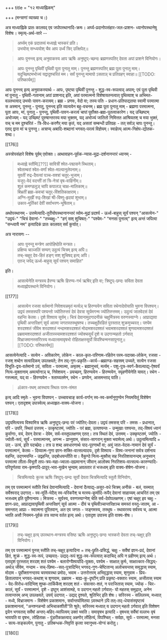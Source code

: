 +++
title = "१२ माध्याह्निकम्"

+++
(मन्त्राणां व्याख्या च।)

अत्र माध्याह्निके प्रातः कालवद् एव जपोपस्थानादि-क्रमः। अर्घ्य-प्रदानोपसंहार-जल-प्राशन- ध्यानोपस्थानेषु विशेषः। स्मृत्य्-अर्थ-सारे -- 

> अर्घ्यम् एकं प्रदातव्यं मध्याह्ने भास्करं प्रति।  
उभयोस् सन्ध्ययोश् चैव आप उर्ध्वं त्रिर् उत्क्षिपेत्॥ 

> आपः पुनन्त्व् इत्य् अनुवाकस्य आप ऋषिः अनुष्टुप्-च्छन्दः ब्रह्मणस्पतिर् देवता अपां प्राशने विनियोगः। 

> आपः पुनन्तु पृथिवीं पृथिवी पूता पुनातु माम्। पुनन्तु ब्रह्मणस्पतिर् ब्रह्म पूता पुनातु माम्। यदुच्छिष्टमभोज्यं यद्वादुश्चरितं मम। सर्वं पुनन्तु मामापो ऽसताञ् च प्रतिग्रहग् स्वाहा॥ 
[[TODO: परिष्कार्यम्]]


आपः पुनन्त्व् इत्य् अनुवाकस्यार्थः - आपः, पृष्ट्या पृथिवीं पुनन्तु - शुद्ध-स्व-रूपत्वाद् अपाम्; एवं पूता पृथिवी मां पुनातु - पृथिवी-गतानाम् अपां प्राशनाद् इति, अपां परमात्मनो विशेषायतनत्वात् पृथिव्याश् च अभिमत-वल्लभत्वाद् उभयोः पावन-करत्वम्। ब्रह्म - प्रणवः, वेदो वा; तस्य पतिः - प्रधान-प्रतिपाद्यतया स्वामी परमात्मा स अस्मान्, पुनन्तु - पुनातु, पुनन्त्व् इति व्यत्ययेन बहु-वचनम्। ब्रह्म पूता पुनातु माम् - ब्रह्मणा परमात्मना, पूता आपः, मां, पुनातु - पुनन्तु, पृथिवी-पावन-करत्वं चापां पूर्वोक्त-ब्रह्म-पूतत्वाकारेण। यद् उच्छिष्टम् अभोज्यम् - यद् उच्छिष्टं पुरुषान्तरस्य मया भुक्तम्, यद् अभोज्यं जातितो निमित्तत आश्रियतश् च मया भुक्तं, यच् च मम दुश्चरितं - त्रि-विध-करणैर् मया कृतं, यद् असतां सम्बन्धी प्रतिग्रहः - तत् सर्वञ् चापः पुनन्तु। एतद् द्वारा मां च पुनन्तु। अत्राप्य् अबादि-शब्दानां भगवत्-परत्वं विज्ञेयम्। स्वाहेत्य् आत्म-निक्षेप-द्योतक-शब्दः। 

[[176]]

अस्त्रोपसंहारे विशेषः पूर्वम् एवोक्तः। आथावाहन-पूर्वक-न्यास-मुद्रा-दर्शनानन्तरं ध्यानम् - 

> मध्याह्ने स्तौमि[[??]] सावित्रीं श्वेत-पद्मासने स्थिताम्।  
श्वेताम्बरां श्वेत-वर्णां श्वेत-माल्यानुलेपनाम्॥  
युवतीं रुद्र-दैवत्यां पञ्च-वक्त्रां चतुर्-भुजाम्।  
यजुर्-वेदं वदन्तीं तां त्रि-नेत्रां वृष-वाहिनीम्॥  
शूलं कमण्डलुञ् चापि कपालञ् चाक्ष-मालिकाम्॥  
बिभ्रतीं ब्रह्म-कवचां चतुर्-विंशतिकाक्षराम्।  
अग्नि-मुखीं रुद्र-शिखां श्री-विष्णु-हृदयां शुभाम्॥  
उकार-मूर्तिकां देवीं सर्वाभरण-भूषिताम्॥ 

अथोपस्थानम् - उत्तमेत्यादि-तुरीयोपस्थानानन्तरं व्योम-मुद्रां प्रदर्श्य - ऊर्ध्व-बाहुस् सूर्यं पश्यन् "आसत्येन-" "उद्वयं-" "चित्रं देवानां-" "तच्चक्षुः-" "हग्ं सश् शुचिषत्-" "पश्येम-" "मनसा पुनात्व्" इत्य् अन्तं जपित्वा "सन्ध्यायै नम" इत्यादिकं प्रातः कालवत् सर्वं कुर्यात्। 

अत्र नारायणः -- 

> आपः पुनन्तु मन्त्रेण आपोहिष्ठेति मन्त्रतः।  
प्रक्षिप्य चाञ्जलिं सम्यग् उदुत्यं चित्रम् इत्य् अपि॥  
तच्-चक्षुर् देव-हितं हङ्ग् सश् शुचिषद् इत्य् अपि।  
एतज् जपेद् ऊर्ध्व-बाहुस् सूर्यं पश्यन् समाहित" 

इति। 

> आसत्येनेति मन्त्रस्य हैरण्य ऋषिः हिरण्य-गर्भ ऋषिर् इति वा; त्रिष्टुप्-छन्दः सविता देवता मध्याह्नोपस्थाने विनियोगः। 

[[177]]

> आसत्येन रजसा वर्तमानो निवेशयन्नमृतं मर्त्यञ् च 
हिरण्ययेन सविता रथेनादेवोयाति भुवना विपश्यन्। उद्वयं तमसस्परि पश्यन्तो ज्योतिरुत्तरं देवं देवत्रा सूर्यमगन्म ज्योतिरुत्तमम्। उदुत्यं जातवेदसं देवं वहन्ति केतवः। दृशे विश्वाय सूर्यम्। चित्रं देवानामुदगादनीकं चक्षुर्मित्रस्य वरुणस्याग्नेः। आप्राद्यावा पृथिवी अन्तरिक्षग्ं सूर्य आत्मा जगतस्तस्थुषश्च। तच्चक्षुर्देवहितं पुरस्तात् शुक्रमुच्चरत्। पश्येम शरदश्शतं जीवेम शरदश्शतं नन्दामशरदश्शतं मोदामशरदश्शतं भवामशरदश्शतं शृणवामशरदश्शतं प्रब्रवामशरदश्शतं अजीतास्स्यामशरदश्शतं ज्योक्चसूर्यं दृशे य उदगान्महतो ऽर्णवात् विभ्राजमानस्सरिरस्य मध्यात्समावृषभो रोहिताक्षस्सूर्यो विपश्चिन्मनसापुनातु॥  
[[TODO: परिष्कार्यम्]]

आसत्येनेत्यादि - सत्येन - अविकारेण, लोकेन - काल-कृत-परिणाम-रहितेन परम-पदाख्य-लोकेन, रजसा - रजश् शब्देन सत्वादिकम् उपलक्ष्यते; तेन तद्-गुण-प्रकृति--कार्य--ब्रह्माण्ड-सहस्रम् उच्यते, सत्येन रजसा विभूति-द्वय-वर्तमानो ऽयं, सविता - परमात्मा, अमृतम् - ब्रह्मानुभवं, मर्त्यम् - पशु-पुत्र-स्वर्ग-कैवल्याद्य्-ऐश्वर्यं नित्य-मुक्तानाम् अमर्त्यानाञ् च, निवेशयन् - प्रयच्छन्, हिरण्ययेन - हिरण्मयेन, स्पृहणीयेनेति यावत्। रथेन - गरुत्मता, यद् वा - हिरण्ययेन - श्लाघ्यतमेन, रथेन - प्रणवेन, आसमन्ताद् याति। 

> ॐकार-रथम् आस्थाय स्थितः परम-संमत 

इत्य् आदि स्मृतेः - भुवना विपश्यन् - उच्चावचाङ् कार्य-वर्गान् स्व-स्व-कर्मानुगुण्येन नियमयितुं विशेषेण पश्यन्। एतादृशम् उपास्वेत्य् अध्याहृत-वाक्य-योजना। 

[[178]]

उद्वयमित्यस्य विश्वामित्र ऋषिः अनुष्टुप्-छन्दः परं ज्योतिर्-देवता। उद्वयं तमसस् परि - तमसः - प्रधानात्, परि - उपरि, स्थितं उत्तरम् - उत्कृष्टतमं, ज्योतिः - परं ब्रह्म, उत्पश्यन्तः - उन्मुखाः पश्यन्तः, तद्-विषयं ध्यानं कुर्वाणाः, वयं, देवन् देवत्रा - देवेम, सर्व-वस्तूपलक्षणम् एतत्। तत्र स्थितं देवं, उत्तमम् - उक्कृष्टतमं, ज्योतिः - ज्योती-रूपं, सूर्यं - परमात्मानम्, अगन्म - प्राप्नुवाम, संसार-सागरान् मुक्ता भवामेत्य् अर्थः। उदुत्यमित्यादि = उत् - उत्यं, इति पदच्छेदः। तत्र उ शब्द अवधारणार्थः पाद-पूरणार्थो वा; अमुं जात-वेदस-नामानं देवं सूर्यं - परमात्मानं, केतवः - दिव्यात्म-गुणा ज्ञान-शक्ति-वात्सल्यादयः, दृशे विश्वाय - विश्व-जनानां सर्वत्र दर्शनाय वहन्ति, उद्गमयन्ति - उद्वहन्ति, उद्बोधयन्तीति वा। वैकुण्ठे नित्य-मुक्तैस् सह निरतिशयानन्दम् अनुभवन् परमात्मा लीला-विभूतौ ताप-त्रय-महा-ज्वाला-दह्यमानान् जीवान् आलोक्य निरतिशय-वात्सल्य-कारुण्यादि-परिपूर्णतया राम-कृष्णादि-प्रादुर्-भाव-मुखेन भूम्याम् अवततार तं भजध्वम् इति वाक्य-शेषेण-योजना। 

> चित्रमित्यादेः कुत्स ऋषिः त्रिष्टुप्-छन्दः सूर्यो देवता चित्रमित्यादि स्तुतौ विनियोगः, 

तम् एव परमात्मानं स्तौति चित्रं देवानामित्यादि - देवानां दैत्याद्य्-असुर-वधे चित्रम् अनीकं - बलं, यस्मात् सर्वेश्वराद् उदगात् - स्व-मूर्ति-भेदैस् स्व-परिकरैश् च मत्स्य-कूर्मादि-रूपैर् देवानां साहाय्यम् आचरितं तम् एव भजध्वम् इति पूर्वेणान्वयः। मित्रस्य - सूर्यस्य, वरुणस्याग्नेश् चेति सर्व-देवोपलक्षणम्। एषां चक्षुर् इव चक्षुः - ज्ञान-प्रदः, आप्राद्यावापृथिवी अन्तरिक्षग्ं सूर्य आत्मा - दीवं च पृथिवीञ्चान्तरिक्षञ्च समस्तं वस्तु-जातम्, आ - समन्तात् आप्राः - स्वात्मना पूरितवान्, अत एव जगतः - जङ्गमस्य, तस्थुषः - स्थावरस्य सर्वस्य च, आत्मा भवति असौ नियमन-पूर्वकं तत्र व्याप्य वर्तत इत्य् अर्थः। एतादृश उपास्य इति वाक्य-शेषः।  

[[179]] 

> तच्-चक्षुर् इत्य् उपस्थान-मन्त्रस्य वसिष्ठ ऋषिः अनुष्टुप्-छन्दः भास्करो देवता तच्-चक्षुर् इति विनियोगः। 

तम् एव परमात्मानं पुनस् स्तौति तच्-चक्षुर् इत्यादिना = तच्-छ्रुति-प्रसिद्धं, चक्षुः - सर्वेषां ज्ञान-प्रदं, देवानां हितं, शुक्रं - शुद्ध-स्व-रूपं, उच्छरत्- उद्यद्-रूपं शुद्ध-स्व-रूपत्वात् कदाचिद् अपि न प्रहीणम् इत्य् अर्थः। एतादृशं पुरस्तात् शरदश् शतं पश्येम - बलारोग्यैश्वर्यादि-युक्ताः, पश्येम - साक्षात् कुर्मः, साक्षात्कार-सिद्ध्य्-अर्थञ् जीवेम, नन्दाम - सच्-छिष्य--सत्-पुत्रादिभिर् भगवद्-गुण-चेष्टितान्य् अलोचयन्तस् समृद्धास् स्याम, मोदाम - पूर्वोक्तानन्दस्य चरमावस्था प्रमोदः, भवाम - उत्तरोत्तरम् अभिवृद्धास् स्याम, शृणुवाम - प्रिय-हितालापान् भगवत्-कथाश् च शृणवाम, प्रब्रवाम - बाह्य-कु-दृष्टीन् प्रति प्रकृष्ट-वक्तारः स्याम, अजीतास् स्याम - वेद-विरोध-वादिभिश् शुष्क-तार्किकैश् शरदश् शतं - संवत्सर-शतं, न पराजितास् स्याम, ज्योक् - चिर-कालं, सूर्यं - परमात्मानं, दृशे - द्रष्टुम् आशंसामहे, य उदगान् महतो ऽर्णवात्- यो महतस् समुद्रात्, अनेन तत्वान्तरम् अप्य् उपलक्ष्यते, उपर्य् उदगात् - उद्यद् दृश्यते, श्रुतिभिर् इति शेषः। सरिरस्य - सलिलस्य, मध्यात् - मध्ये, विभ्राजमानः - विशेषेण प्रकाशमानः, सर्वान्तर्यामितया ऽवस्थाने ऽपि तत्-तद्-धेयासंस्पृष्टत्वं प्रकाशमानत्वं, "अनश्नन्नन्यो अभिचाकशीती"ति श्रुतेः; सरिरस्य मध्यात् य उदगान् महतो ऽर्णवात् इति विशेषण द्वयेन भगवतस् सर्वेषां अन्तर्-बहिर्-व्यापित्वम् उक्तं भवति। समावृषभ इत्यादि - वृषभस् सर्वेषां वल्लभः वृषं भावयति वा वृषभः, लोहिताक्षः - पुंडरीकाक्षत्वाद् अक्ष्णोर् लौहित्यं, विपश्चित् - सर्वज्ञः, सूर्यः - परमात्मा, मनसा - सत्य-सङ्कल्पेन, पुनातु - प्रतिबन्धक-निवृत्तिं कृत्वा स्वानुभव-योग्यं करोतु। 

[[180]]
